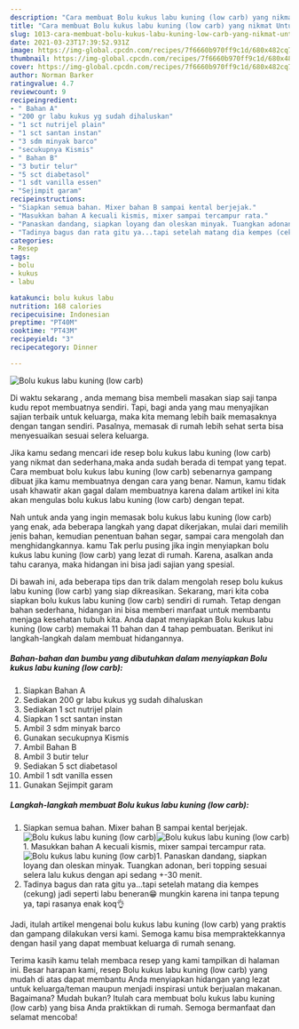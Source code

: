 ```yaml
---
description: "Cara membuat Bolu kukus labu kuning (low carb) yang nikmat Untuk Jualan"
title: "Cara membuat Bolu kukus labu kuning (low carb) yang nikmat Untuk Jualan"
slug: 1013-cara-membuat-bolu-kukus-labu-kuning-low-carb-yang-nikmat-untuk-jualan
date: 2021-03-23T17:39:52.931Z
image: https://img-global.cpcdn.com/recipes/7f6660b970ff9c1d/680x482cq70/bolu-kukus-labu-kuning-low-carb-foto-resep-utama.jpg
thumbnail: https://img-global.cpcdn.com/recipes/7f6660b970ff9c1d/680x482cq70/bolu-kukus-labu-kuning-low-carb-foto-resep-utama.jpg
cover: https://img-global.cpcdn.com/recipes/7f6660b970ff9c1d/680x482cq70/bolu-kukus-labu-kuning-low-carb-foto-resep-utama.jpg
author: Norman Barker
ratingvalue: 4.7
reviewcount: 9
recipeingredient:
- " Bahan A"
- "200 gr labu kukus yg sudah dihaluskan"
- "1 sct nutrijel plain"
- "1 sct santan instan"
- "3 sdm minyak barco"
- "secukupnya Kismis"
- " Bahan B"
- "3 butir telur"
- "5 sct diabetasol"
- "1 sdt vanilla essen"
- "Sejimpit garam"
recipeinstructions:
- "Siapkan semua bahan. Mixer bahan B sampai kental berjejak."
- "Masukkan bahan A kecuali kismis, mixer sampai tercampur rata."
- "Panaskan dandang, siapkan loyang dan oleskan minyak. Tuangkan adonan, beri topping sesuai selera lalu kukus dengan api sedang +-30 menit."
- "Tadinya bagus dan rata gitu ya...tapi setelah matang dia kempes (cekung) jadi seperti labu beneran😁 mungkin karena ini tanpa tepung ya, tapi rasanya enak koq👌"
categories:
- Resep
tags:
- bolu
- kukus
- labu

katakunci: bolu kukus labu 
nutrition: 168 calories
recipecuisine: Indonesian
preptime: "PT40M"
cooktime: "PT43M"
recipeyield: "3"
recipecategory: Dinner

---
```



![Bolu kukus labu kuning (low carb)](https://img-global.cpcdn.com/recipes/7f6660b970ff9c1d/680x482cq70/bolu-kukus-labu-kuning-low-carb-foto-resep-utama.jpg)

Di waktu  sekarang , anda memang bisa membeli masakan siap saji tanpa kudu repot membuatnya sendiri. Tapi, bagi anda yang mau menyajikan sajian terbaik untuk keluarga, maka kita memang lebih baik memasaknya dengan tangan sendiri. Pasalnya, memasak di rumah lebih sehat serta bisa menyesuaikan sesuai selera keluarga.

Jika kamu sedang mencari ide resep bolu kukus labu kuning (low carb) yang nikmat dan sederhana,maka anda sudah berada di tempat yang tepat. Cara membuat bolu kukus labu kuning (low carb)  sebenarnya gampang dibuat jika kamu membuatnya dengan cara yang benar. Namun, kamu tidak usah khawatir akan gagal dalam membuatnya 
karena dalam artikel ini kita akan mengulas bolu kukus labu kuning (low carb) dengan tepat.  



Nah untuk anda yang ingin memasak bolu kukus labu kuning (low carb) yang enak, ada beberapa langkah yang dapat dikerjakan, mulai dari memilih jenis bahan, kemudian penentuan bahan segar, sampai cara mengolah dan menghidangkannya. kamu Tak perlu pusing jika ingin menyiapkan bolu kukus labu kuning (low carb) yang lezat di rumah. Karena, asalkan anda  tahu caranya, maka hidangan ini bisa jadi sajian yang spesial.

Di bawah ini, ada beberapa tips dan trik dalam mengolah resep bolu kukus labu kuning (low carb) yang siap dikreasikan. Sekarang, mari kita coba siapkan bolu kukus labu kuning (low carb) sendiri di rumah. Tetap dengan bahan sederhana, hidangan ini bisa memberi manfaat untuk membantu menjaga kesehatan tubuh kita. Anda dapat menyiapkan Bolu kukus labu kuning (low carb) memakai 11 bahan dan 4 tahap pembuatan. Berikut ini langkah-langkah dalam membuat hidangannya.

<!--inarticleads1-->

##### Bahan-bahan dan bumbu yang dibutuhkan dalam menyiapkan Bolu kukus labu kuning (low carb):

1. Siapkan  Bahan A
1. Sediakan 200 gr labu kukus yg sudah dihaluskan
1. Sediakan 1 sct nutrijel plain
1. Siapkan 1 sct santan instan
1. Ambil 3 sdm minyak barco
1. Gunakan secukupnya Kismis
1. Ambil  Bahan B
1. Ambil 3 butir telur
1. Sediakan 5 sct diabetasol
1. Ambil 1 sdt vanilla essen
1. Gunakan Sejimpit garam




<!--inarticleads2-->

##### Langkah-langkah membuat Bolu kukus labu kuning (low carb):

1. Siapkan semua bahan. Mixer bahan B sampai kental berjejak.
<img src="https://img-global.cpcdn.com/steps/9d9e214db12c7ef9/160x128cq70/bolu-kukus-labu-kuning-low-carb-langkah-memasak-1-foto.jpg" alt="Bolu kukus labu kuning (low carb)"><img src="https://img-global.cpcdn.com/steps/d64d859832ef9430/160x128cq70/bolu-kukus-labu-kuning-low-carb-langkah-memasak-1-foto.jpg" alt="Bolu kukus labu kuning (low carb)">1. Masukkan bahan A kecuali kismis, mixer sampai tercampur rata.
<img src="https://img-global.cpcdn.com/steps/1168abe69afbc985/160x128cq70/bolu-kukus-labu-kuning-low-carb-langkah-memasak-2-foto.jpg" alt="Bolu kukus labu kuning (low carb)">1. Panaskan dandang, siapkan loyang dan oleskan minyak. Tuangkan adonan, beri topping sesuai selera lalu kukus dengan api sedang +-30 menit.
1. Tadinya bagus dan rata gitu ya...tapi setelah matang dia kempes (cekung) jadi seperti labu beneran😁 mungkin karena ini tanpa tepung ya, tapi rasanya enak koq👌




Jadi, itulah artikel mengenai  bolu kukus labu kuning (low carb)  yang praktis dan gampang dilakukan versi kami. Semoga kamu bisa mempraktekkannya dengan hasil yang dapat membuat keluarga di rumah senang. 

Terima kasih kamu telah membaca resep yang kami tampilkan di halaman ini. Besar harapan kami, resep  Bolu kukus labu kuning (low carb) yang mudah di atas dapat membantu Anda menyiapkan hidangan yang lezat untuk keluarga/teman maupun menjadi inspirasi untuk berjualan makanan. Bagaimana? Mudah bukan? Itulah cara membuat bolu kukus labu kuning (low carb) yang bisa Anda praktikkan di rumah. Semoga bermanfaat dan selamat mencoba!

